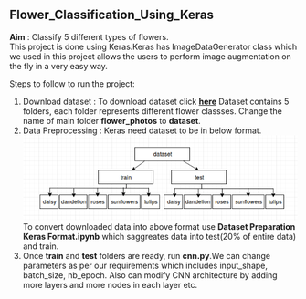 ## Flower_Classification_Using_Keras
**Aim** : Classify 5 different types of flowers.<br>
This project is done using Keras.Keras has ImageDataGenerator class which we used in this project allows the users to perform image augmentation on the fly in a very easy way. 

Steps to follow to run the project:<br>
1. Download dataset : To download dataset click **[here](http://download.tensorflow.org/example_images/flower_photos.tgz)** 
Dataset contains 5 folders, each folder represents different flower classses. Change the name of main folder **flower_photos** to
**dataset**.
2. Data Preprocessing : Keras need dataset to be in below format.<br>
 ![Dataset Fromat](save.png)<br>
To convert downloaded data into above format use **Dataset Preparation Keras Format.ipynb** which saggreates data into test(20% of entire data) and train.<br>
3. Once **train** and **test** folders are ready, run **cnn.py**.We can change parameters as per our requirements which includes input_shape, batch_size, nb_epoch. Also can modify CNN architecture by adding more layers and more nodes in each layer etc.




